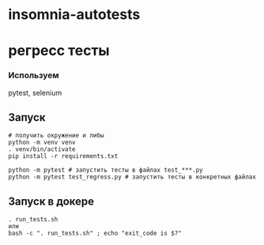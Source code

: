 # insomnia-autotests
# регресс тесты 

### Используем
pytest, selenium

## Запуск
```
# получить окружение и либы
python -m venv venv
. venv/bin/activate
pip install -r requirements.txt

python -m pytest # запустить тесты в файлах test_***.py
python -m pytest test_regress.py # запустить тесты в конкретных файлах
```


## Запуск в докере
```
. run_tests.sh
или
bash -c ". run_tests.sh" ; echo "exit_code is $?"
```

